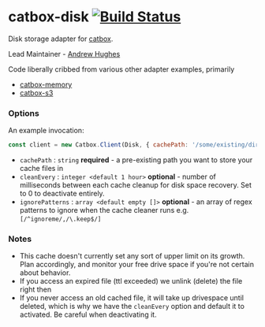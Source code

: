 catbox-disk [![Build Status](https://travis-ci.org/EyePulp/catbox-disk.svg?branch=master)](https://travis-ci.org/EyePulp/catbox-disk)
=============

Disk storage adapter for [catbox](https://github.com/hapijs/catbox).

Lead Maintainer - [Andrew Hughes](https://github.com/EyePulp)

Code liberally cribbed from various other adapter examples, primarily
  - [catbox-memory](https://github.com/hapijs/catbox-memory)
  - [catbox-s3](https://github.com/fhemberger/catbox-s3)

### Options
An example invocation:
```javascript
const client = new Catbox.Client(Disk, { cachePath: '/some/existing/dir', cleanEvery: 3600000, ignorePatterns:[/\.stfolder/] });
```
  - `cachePath`      : `string` **required** - a pre-existing path you want to store your cache files in
  - `cleanEvery`     : `integer <default 1 hour>` **optional** - number of milliseconds between each cache cleanup for disk space recovery. Set to 0 to deactivate entirely.
  - `ignorePatterns` : `array <default empty []>` **optional** - an array of regex patterns to ignore when the cache cleaner runs e.g. `[/^ignoreme/,/\.keep$/]`

### Notes
  - This cache doesn't currently set any sort of upper limit on its growth.  Plan accordingly, and monitor your free drive space if you're not certain about behavior.
  - If you access an expired file (ttl exceeded) we unlink (delete) the file right then
  - If you never access an old cached file, it will take up drivespace until deleted, which is why we have the `cleanEvery` option and default it to activated.  Be careful when deactivating it.


